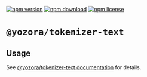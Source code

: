 [![npm version](https://img.shields.io/npm/v/@yozora/tokenizer-text.svg)](https://www.npmjs.com/package/@yozora/tokenizer-text)
[![npm download](https://img.shields.io/npm/dm/@yozora/tokenizer-text.svg)](https://www.npmjs.com/package/@yozora/tokenizer-text)
[![npm license](https://img.shields.io/npm/l/@yozora/tokenizer-text.svg)](https://www.npmjs.com/package/@yozora/tokenizer-text)


# `@yozora/tokenizer-text`


## Usage

  See [@yozora/tokenizer-text documentation](https://yozora.guanghechen.com/docs/package/tokenizer-text) for details.
